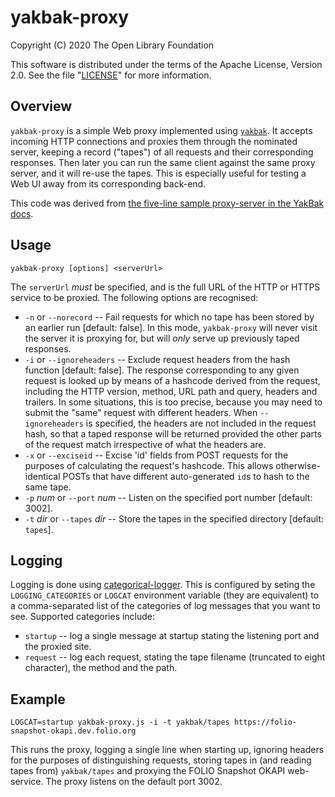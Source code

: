 # yakbak-proxy

Copyright (C) 2020 The Open Library Foundation

This software is distributed under the terms of the Apache License, Version 2.0. See the file "[LICENSE](LICENSE)" for more information.

## Overview

`yakbak-proxy` is a simple Web proxy implemented using [`yakbak`](https://github.com/flickr/yakbak). It accepts incoming HTTP connections and proxies them through the nominated server, keeping a record ("tapes") of all requests and their corresponding responses. Then later you can run the same client against the same proxy server, and it will re-use the tapes. This is especially useful for testing a Web UI away from its corresponding back-end.

This code was derived from [the five-line sample proxy-server in the YakBak docs](https://github.com/flickr/yakbak#with-nodes-http-module).

## Usage

	yakbak-proxy [options] <serverUrl>

The `serverUrl` _must_ be specified, and is the full URL of the HTTP or HTTPS service to be proxied. The following options are recognised:

* `-n` or `--norecord` -- Fail requests for which no tape has been stored by an earlier run [default: false]. In this mode, `yakbak-proxy` will never visit the server it is proxying for, but will _only_ serve up previously taped responses.
* `-i` or `--ignoreheaders` -- Exclude request headers from the hash function [default: false]. The response corresponding to any given request is looked up by means of a hashcode derived from the request, including the HTTP version, method, URL path and query, headers and trailers. In some situations, this is too precise, because you may need to submit the "same" request with different headers. When `--ignoreheaders` is specified, the headers are not included in the request hash, so that a taped response will be returned provided the other parts of the request match irrespective of what the headers are.
* `-x` or `--exciseid` -- Excise 'id' fields from POST requests for the purposes of calculating the request's hashcode. This allows otherwise-identical POSTs that have different auto-generated `id`s to hash to the same tape.
* `-p` _num_ or `--port` _num_ -- Listen on the specified port number [default: 3002].
* `-t` _dir_ or `--tapes` _dir_ -- Store the tapes in the specified directory [default: `tapes`].

## Logging

Logging is done using [categorical-logger](https://github.com/openlibraryenvironment/categorical-logger). This is configured by seting the `LOGGING_CATEGORIES` or `LOGCAT` environment variable (they are equivalent) to a comma-separated list of the categories of log messages that you want to see. Supported categories include:

* `startup` -- log a single message at startup stating the listening port and the proxied site.
* `request` -- log each request, stating the tape filename (truncated to eight character), the method and the path.

## Example

	LOGCAT=startup yakbak-proxy.js -i -t yakbak/tapes https://folio-snapshot-okapi.dev.folio.org

This runs the proxy, logging a single line when starting up, ignoring headers for the purposes of distinguishing requests, storing tapes in (and reading tapes from) `yakbak/tapes` and proxying the FOLIO Snapshot OKAPI web-service. The proxy listens on the default port 3002.

